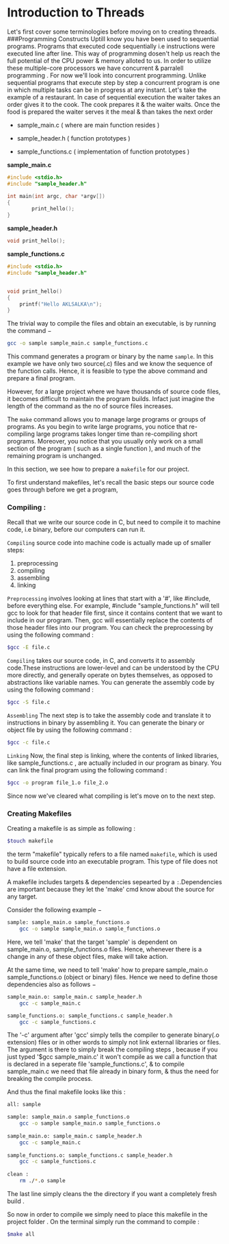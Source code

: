 # Introduction to Threads
Let's first cover some terminologies before moving on to creating threads.
###Programming Constructs
Uptill know you have been used to sequential programs. Programs that executed code sequentially i.e instructions were executed line after line.
This way of programming dosen't help us reach the full potential of the CPU power & memory alloted to us. 
In order to utilize these multiple-core processors we have concurrent & parralell programming . For now we'll look into concurrent programming.
Unlike sequential programs that execute step by step a concurrent program is one in which multiple tasks can be in progress at any instant.
Let's take the example of a restaurant. 
In case of sequential execution 
the waiter takes an order gives it to the cook. The cook prepares it & the waiter waits. Once the food is prepared the waiter serves it the meal & than takes the next order
  
  

- sample_main.c             ( where are main function resides )

- sample_header.h           ( function prototypes )

- sample_functions.c        ( implementation of function prototypes )

**sample_main.c**

```c
#include <stdio.h>
#include "sample_header.h"

int main(int argc, char *argv[])
{
        print_hello();
}
```

**sample_header.h**

```c
void print_hello();
```
**sample_functions.c**

```c
#include <stdio.h>
#include "sample_header.h"


void print_hello()
{
    printf("Hello AKLSALKA\n");
}
```

The trivial way to compile the files and obtain an executable, is by running the command −

```bash
gcc -o sample sample_main.c sample_functions.c
```

This command generates a program or binary by the name `sample`. In this example we have only two source(.c) files and we know the sequence of the function calls. Hence, it is feasible to type the above command and prepare a final program.

However, for a large project where we have thousands of source code files, it becomes difficult to maintain the program builds. Infact just imagine the length of the command as the no of source files increases. 

The `make` command allows you to manage large programs or groups of programs. As you begin to write large programs, you notice that re-compiling large programs takes longer time than re-compiling short programs. Moreover, you notice that you usually only work on a small section of the program ( such as a single function ), and much of the remaining program is unchanged.

In this section, we see how to prepare a `makefile` for our project.

To first understand makefiles, let's recall the basic steps our source code goes through before we get a program, 

### Compiling :

Recall that we write our source code in C, but need to compile it to machine code, i.e binary, before our computers can run it.

`Compiling` source code into machine code is actually made up of smaller steps:

1. preprocessing
2. compiling
3. assembling
4. linking

`Preprocessing` involves looking at lines that start with a '#', like #include, before everything else. For example, #include "sample_functions.h" will tell gcc to look for that header file first, since it contains content that we want to include in our program. Then, gcc will essentially replace the contents of those header files into our program.
You can check the preprocessing by using the following command :
```bash
$gcc -E file.c
```

`Compiling` takes our source code, in C, and converts it to assembly code.These instructions are lower-level and can be understood by the CPU more directly, and generally operate on bytes themselves, as opposed to abstractions like variable names.
You can generate the assembly code by using the following command :
```bash
$gcc -S file.c
```
`Assembling` The next step is to take the assembly code and translate it to instructions in binary by assembling it.
You can generate the binary or object file by using the following command :
```bash
$gcc -c file.c
```
`Linking` Now, the final step is linking, where the contents of linked libraries, like sample_functions.c , are actually included in our program as binary.
You can link the final program using the following command :
```bash
$gcc -o program file_1.o file_2.o
```
Since now we've cleared what compiling is let's move on to the next step.

### Creating Makefiles

Creating a makefile is as simple as following : 
```bash
$touch makefile
```
the term "makefile" typically refers to a file named `makefile`, which is used to build source code into an executable program. This type of file does not have a file extension.

A makefile includes targets & dependencies sepearted by a `:`.Dependencies are important because they let the 'make' cmd know about the source for any target.

Consider the following example −
```bash
sample: sample_main.o sample_functions.o
	gcc -o sample sample_main.o sample_functions.o
```
Here, we tell 'make' that the target 'sample' is dependent on sample_main.o, sample_functions.o files. Hence, whenever there is a change in any of these object files, make will take action.

At the same time, we need to tell 'make' how to prepare sample_main.o sample_functions.o (object or binary) files. Hence we need to define those dependencies also as follows −	
```bash
sample_main.o: sample_main.c sample_header.h
	gcc -c sample_main.c
```

```bash
sample_functions.o: sample_functions.c sample_header.h
	gcc -c sample_functions.c
```
The '-c' argument after 'gcc' simply tells the compiler to generate binary(.o extension) files or in other words to simply not link external libraries or files.
The argument is there to simply break the compiling steps , because if you just typed '$gcc sample_main.c' it won't compile as we call a function that is declared in a seperate file 'sample_functions.c', & to compile sample_main.c we need
that file already in binary form, & thus the need for breaking the compile process.

And thus the final makefile looks like this :
```bash
all: sample

sample: sample_main.o sample_functions.o
	gcc -o sample sample_main.o sample_functions.o
	
sample_main.o: sample_main.c sample_header.h
	gcc -c sample_main.c
	
sample_functions.o: sample_functions.c sample_header.h
	gcc -c sample_functions.c
	
clean : 
	rm ./*.o sample
```
The last line simply cleans the the directory if you want a completely fresh build .

So now in order to compile we simply need to place this makefile in the project folder . 
On the terminal simply run the command to compile :	

```bash
$make all
```



